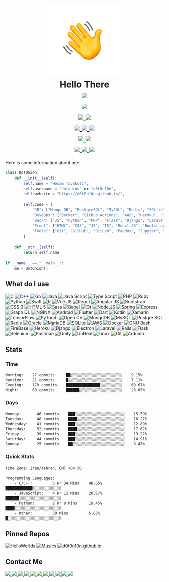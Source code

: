 <h1 align=center>
    <img src="hi.gif" />
    <br />
    Hello There
    <br />
    <a href="https://github.com/d0t0n10n/d0t0n10n">
        <img src="https://badges.frapsoft.com/os/v3/open-source.svg?v=103" />
    </a>
    <br />
    <a href="https://github.com/d0t0n10n/d0t0n10n/commits/main">
        <img src="https://img.shields.io/github/last-commit/d0t0n10n/d0t0n10n.svg" />
    </a>
    <br />
    <a href="https://github.com/d0t0n10n?tab=followers">
        <img src="https://img.shields.io/github/followers/d0t0n10n.svg?style=social&label=Follow&maxAge=2592000" />
    </a>
    <a href="https://github.com/d0t0n10n/d0t0n10n/blob/master/License">
        <img src="https://img.shields.io/github/license/d0t0n10n/d0t0n10n.svg" />
    </a>
    <br />
    <a href="https://GitHub.com/d0t0n10n/d0t0n10n/watchers/">
        <img src="https://img.shields.io/github/watchers/d0t0n10n/d0t0n10n.svg?style=social&label=Watch&maxAge=2592000" />
    </a>
    <a href="https://GitHub.com/d0t0n10n/d0t0n10n/stargazers/">
        <img src="https://img.shields.io/github/stars/d0t0n10n/d0t0n10n.svg?style=social&label=Star&maxAge=2592000" />
    </a>
    <a href="https://GitHub.com/d0t0n10n/d0t0n10n/network/">
        <img src="https://img.shields.io/github/forks/d0t0n10n/d0t0n10n.svg?style=social&label=Fork&maxAge=2592000" />
    </a>
    <br />
    <a href="https://python.org">
        <img src="https://img.shields.io/badge/Python-3776AB?style=flat&logo=python&logoColor=white" />
    </a>
    <a href="https://open.vscode.dev/d0t0n10n/d0t0n10n">
        <img src="https://open.vscode.dev/badges/open-in-vscode.svg" />
    </a>
    <br />
    <a href="https://github.com/d0t0n10n/d0t0n10n">
        <img src="https://img.shields.io/github/repo-size/d0t0n10n/d0t0n10n" />
    </a>
    <a href="https://github.com/d0t0n10n/d0t0n10n">
        <img src="https://tokei.rs/b1/github/d0t0n10n/d0t0n10n?category=files" />
    </a>
    <a href="https://github.com/d0t0n10n/d0t0n10n">
        <img src="https://tokei.rs/b1/github/d0t0n10n/d0t0n10n?category=lines" />
    </a>
</h1>

Here is some information about me:
```python
class DotOnion:
    def __init__(self):
        self.name = "Hesam Tavakoli",
        self.username = "dotonion" or "d0t0n10n",
        self.website = "https://d0t0n10n.github.io/",
        
        self.code = {
            "DB": ["Mongo-DB", "PostgreSQL", "MySQL", "Redis", "SQLite", "CAssandra"],
            "DeveOps": ["Docker", "GitHub Actions", "AWS", "Heroku", "Nginx", "Git", "Selenium"],
            "Back": ["JS", "Python", "PHP", "Flask", "Django", "Laravel", "Node-JS", "Rust", "Go", "C/C++"],
            "Front": ["HTML", "CSS", "JS", "TS", "React-JS", "Bootstrap", "J-Query", "PHP", "Vue", "Angular"],
            "Tools": ["Git", "GitHub", "GitLab", "Pandas", "Jupyter", "AutoHotKey", "Sublime", "VS-Code", "VIM", "GNU/Linux", "FireBase"]
        }
        
    def __str__(self):
        return self.name
        
if __name__ == "__main__":
    me = DotOnion()
```

<h2> What do I use </h2>

![C](https://img.shields.io/badge/C-A8B9CC?style=flat&logo=c&logoColor=white)
![C++](https://img.shields.io/badge/C%2B%2B-00599C?style=flat&logo=c%2B%2B&logoColor=white)
![Go](https://img.shields.io/badge/Go-00ADD8?style=flat&logo=go&logoColor=white)
![Java](https://img.shields.io/badge/Java-007396?style=flat&logo=java&logoColor=white)
![Java Script](https://img.shields.io/badge/JavaScript-F7DF1E?style=flat&logo=javascript&logoColor=white)
![Type Script](https://img.shields.io/badge/TypeScript-3178C6?style=flat&logo=typescript&logoColor=white)
![PHP](https://img.shields.io/badge/PHP-777BB4?style=flat&logo=php&logoColor=white)
![Ruby](https://img.shields.io/badge/Ruby-CC342D?style=flat&logo=ruby&logoColor=white)
![Python](https://img.shields.io/badge/Python-3776AB?style=flat&logo=python&logoColor=white)
![Swift](https://img.shields.io/badge/Swift-FA7343?style=flat&logo=swift&logoColor=white)
![R](https://img.shields.io/badge/R-276DC3?style=flat&logo=r&logoColor=white)
![Vue.JS](https://img.shields.io/badge/Vue.JS-4FC08D?style=flat&logo=vue.js&logoColor=white)
![React](https://img.shields.io/badge/React-61DAFB?style=flat&logo=react&logoColor=white)
![Angular JS](https://img.shields.io/badge/AngularJS-E23237?style=flat&logo=angularjs&logoColor=white)
![Bootstrap](https://img.shields.io/badge/Bootstrap-7952B3?style=flat&logo=bootstrap&logoColor=white)
![CSS 3](https://img.shields.io/badge/CSS3-1572B6?style=flat&logo=css3&logoColor=white)
![HTML 5](https://img.shields.io/badge/HTML5-E34F26?style=flat&logo=html5&logoColor=white)
![Sass](https://img.shields.io/badge/Sass-CC6699?style=flat&logo=sass&logoColor=white)
![Babel](https://img.shields.io/badge/Babel-F9DC3E?style=flat&logo=babel&logoColor=white)
![Qt](https://img.shields.io/badge/Qt-41CD52?style=flat&logo=qt&logoColor=white)
![Node.JS](https://img.shields.io/badge/Node.JS-339933?style=flat&logo=node.js&logoColor=white)
![Spring](https://img.shields.io/badge/Spring-6DB33F?style=flat&logo=spring&logoColor=white)
![Express](https://img.shields.io/badge/Express-000000?style=flat&logo=express&logoColor=white)
![Graph QL](https://img.shields.io/badge/GraphQL-E10098?style=flat&logo=graphql&logoColor=white)
![NGINX](https://img.shields.io/badge/NGINX-009639?style=flat&logo=nginx&logoColor=white)
![Android](https://img.shields.io/badge/Android-3DDC84?style=flat&logo=android&logoColor=white)
![Flutter](https://img.shields.io/badge/Flutter-02569B?style=flat&logo=flutter&logoColor=white)
![Dart](https://img.shields.io/badge/Dart-0175C2?style=flat&logo=dart&logoColor=white)
![Kotlin](https://img.shields.io/badge/Kotlin-0095D5?style=flat&logo=kotlin&logoColor=white)
![Xamarin](https://img.shields.io/badge/Xamarin-3498DB?style=flat&logo=xamarin&logoColor=white)
![TensorFlow](https://img.shields.io/badge/TensorFlow-FF6F00?style=flat&logo=tensorflow&logoColor=white)
![PyTorch](https://img.shields.io/badge/PyTorch-EE4C2C?style=flat&logo=pytorch&logoColor=white)
![Open CV](https://img.shields.io/badge/OpenCV-5C3EE8?style=flat&logo=opencv&logoColor=white)
![MongoDB](https://img.shields.io/badge/MongoDB-47A248?style=flat&logo=mongodb&logoColor=white)
![MySQL](https://img.shields.io/badge/MySQL-4479A1?style=flat&logo=mysql&logoColor=white)
![Postgre SQL](https://img.shields.io/badge/PostgreSQL-336791?style=flat&logo=postgresql&logoColor=white)
![Redis](https://img.shields.io/badge/Redis-DC382D?style=flat&logo=redis&logoColor=white)
![Oracle](https://img.shields.io/badge/Oracle-F80000?style=flat&logo=oracle&logoColor=white)
![MariaDB](https://img.shields.io/badge/MariaDB-003545?style=flat&logo=mariadb&logoColor=white)
![SQLite](https://img.shields.io/badge/SQLite-003B57?style=flat&logo=sqlite&logoColor=white)
![AWS](https://img.shields.io/badge/AWS-232F3E?style=flat&logo=amazon-aws&logoColor=white)
![Docker](https://img.shields.io/badge/Docker-2498ED?style=flat&logo=docker&logoColor=white)
![GNU Bash](https://img.shields.io/badge/Bash-4EAA25?style=flat&logo=gnu-bash&logoColor=white)
![FireBase](https://img.shields.io/badge/FireBase-FFCA28?style=flat&logo=firebase&logoColor=white)
![Heroku](https://img.shields.io/badge/Heroku-430098?style=flat&logo=heroku&logoColor=white)
![Django](https://img.shields.io/badge/Django-092E20?style=flat&logo=django&logoColor=white)
![Electron](https://img.shields.io/badge/Electron-47848F?style=flat&logo=electron&logoColor=white)
![Laravel](https://img.shields.io/badge/Laravel-FF2D20?style=flat&logo=laravel&logoColor=white)
![Rails](https://img.shields.io/badge/Rails-CC0000?style=flat&logo=ruby-on-rails&logoColor=white)
![Flask](https://img.shields.io/badge/Flask-000000?style=flat&logo=flask&logoColor=white)
![Selenium](https://img.shields.io/badge/Selenium-43B02A?style=flat&logo=selenium&logoColor=white)
![Postman](https://img.shields.io/badge/Postman-FF6C37?style=flat&logo=postman&logoColor=white)
![Unity](https://img.shields.io/badge/Unity-000000?style=flat&logo=unity&logoColor=white)
![UnReal](https://img.shields.io/badge/Unreal-313131?style=flat&logo=unreal-engine&logoColor=white)
![Linux](https://img.shields.io/badge/Linux-FCC624?style=flat&logo=linux&logoColor=white)
![Git](https://img.shields.io/badge/Git-F05032?style=flat&logo=git&logoColor=white)
![Arduino](https://img.shields.io/badge/Arduino-00979D?style=flat&logo=arduino&logoColor=white)

<h2> Stats </h2>

### Time
```
Morning:    27 commits     ██░░░░░░░░░░░░░░░░░░░░░░░    9.15%
Daytime:    21 commits     █░░░░░░░░░░░░░░░░░░░░░░░░    7.11%
Evening:    179 commits    ███████████████░░░░░░░░░░    60.67%
Night:      68 commits     ██████░░░░░░░░░░░░░░░░░░░    23.05%
```

### Days
```
Monday:       46 commits    ███░░░░░░░░░░░░░░░░░░░░░░    15.59%
Tuesday:      48 commits    ████░░░░░░░░░░░░░░░░░░░░░    16.27%
Wednesday:    41 commits    ███░░░░░░░░░░░░░░░░░░░░░░    12.89%
Thursday:     52 commits    ████░░░░░░░░░░░░░░░░░░░░░    17.62%
Friday:       39 commits    ███░░░░░░░░░░░░░░░░░░░░░░    13.22%
Saturday:     44 commits    ███░░░░░░░░░░░░░░░░░░░░░░    14.91%
Sunday:       25 commits    ██░░░░░░░░░░░░░░░░░░░░░░░    8.47%
```

### Quick Stats
```
Time Zone: Iran/Tehran, GMT +04:30

Programming Languages:
    - C/C++:         5 Hr 34 Mins    48.05%    ████████████░░░░░░░░░░░░░
    - JavaScript:    4 Hr 12 Mins    26.67%    ██████░░░░░░░░░░░░░░░░░░░
    - Python:        2 Hr 8 Mins     19.45%    ████░░░░░░░░░░░░░░░░░░░░░
    - Other:         30 Mins         5.83%     █░░░░░░░░░░░░░░░░░░░░░░░░
```

<h2> Pinned Repos </h2>

[![HelloWorlds](https://github-readme-stats.vercel.app/api/pin/?username=d0t0n10n&repo=HelloWorlds&theme=radical)](https://github.com/d0t0n10n/HelloWorlds)
[![Musics](https://github-readme-stats.vercel.app/api/pin/?username=d0t0n10n&repo=Musics&theme=radical)](https://github.com/d0t0n10n/Musics)
[![d0t0n10n.github.io](https://github-readme-stats.vercel.app/api/pin/?username=d0t0n10n&repo=d0t0n10n.github.io&theme=radical)](https://github.com/d0t0n10n/d0t0n10n.github.io)

<h2> Contact Me </h2>
<p>
    <a href="mailto:d0t0n10n@pm.me">
        <img src="https://img.shields.io/badge/ProtonMail-8B89CC?style=flat&logo=protonmail&logoColor=white" />
    </a>
    <a href="https://hashnode.com/@dotonion">
        <img src="https://img.shields.io/badge/HashNode-2962FF?style=flat&logo=hashnode&logoColor=white" />
    </a>
    <a href="https://medium.com/@dotonion">
        <img src="https://img.shields.io/badge/Medium-000000?style=flat&logo=medium&logoColor=white" />
    </a>
    <a href="https://www.pinterest.com/d0t0n10n/">
        <img src="https://img.shields.io/badge/Pinterest-BD081C?style=flat&logo=pinterest&logoColor=white" />
    </a>
    <a href="https://soundcloud.com/d0t0n10n">
        <img src="https://img.shields.io/badge/SoundCloud-FF3300?style=flat&logo=soundcloud&logoColor=white" />
    </a>
    <a href="https://codepen.io/dotonion">
        <img src="https://img.shields.io/badge/CodePen-000000?style=flat&logo=codepen&logoColor=white" />
    </a>
    <a href="https://github.com/d0t0n10n">
        <img src="https://img.shields.io/badge/GitHub-181717?style=flat&logo=github&logoColor=white" />
    </a>
    <a href="https://stackoverflow.com/users/16473175/dotonion?tab=profile">
        <img src="https://img.shields.io/badge/StackOverFlow-F58025?style=flat&logo=stackoverflow&logoColor=white" />
    </a>
    <a href="https://leetcode.com/dotonion/">
        <img src="https://img.shields.io/badge/LeetCode-FFA116?style=flat&logo=leetcode&logoColor=white" />
    </a>
    <a href="https://www.hackerrank.com/dotonion?hr_r=1">
        <img src="https://img.shields.io/badge/HackerRank-00EA64?style=flat&logo=hackerrank&logoColor=white" />
    </a>
    <a href="https://codeforces.com/profile/1nj3ct0r">
        <img src="https://img.shields.io/badge/CodeForces-1F8ACB?style=flat&logo=codeforces&logoColor=white" />
    </a>
</p>
